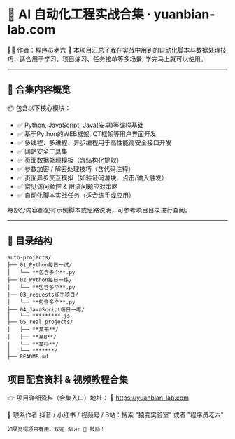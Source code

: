 # 🚀 AI 自动化工程实战合集 · yuanbian-lab.com

👨‍💻 作者：程序员老六
🧠 本项目汇总了我在实战中用到的自动化脚本与数据处理技巧，适合用于学习、项目练习、任务接单等多场景, 学完马上就可以使用。

---

## 🧩 合集内容概览

📦 包含以下核心模块：
- ✅ Python, JavaScript, Java(安卓)等编程基础
- ✅ 基于Python的WEB框架, QT框架等用户界面开发
- ✅ 多线程、多进程、异步编程用于高性能高安全接口开发
- ✅ 网站安全工具集
- ✅ 页面数据处理模板（含结构化提取）
- ✅ 参数加密 / 解密处理技巧（含代码注释） 
- ✅ 页面异步交互模拟（如验证码滑块、点击/输入触发）
- ✅ 常见访问频控 & 限流问题应对策略 
- ✅ 自动化脚本实战任务（适合练手或应用）

每部分内容都配有示例脚本或思路说明，可参考项目目录进行查阅。

---
## 📂 目录结构
```base
auto-projects/
├── 01_Python每日一试/
│   └── **包含多个**.py
├── 02_Python每日一练/
│   └── **包含多个**.py
├── 03_requests练手项目/
│   └── **包含多个**.py
├── 04_JavaScript每日一练/
│   └── *********.js
├── 05_real_projects/
│   ├── **某书**/
│   ├── **某B**/
│   └── **某抖**/
│   └── *******/
├── README.md

```


##  项目配套资料 & 视频教程合集
👉  项目详细资料（合集入口）地址：
🔗  https://yuanbian-lab.com

💬  联系作者
    抖音 / 小红书 / 视频号 / B站：搜索 "猿变实验室" 或者 "程序员老六"

    如果觉得项目有用，欢迎 Star 🌟 鼓励！  